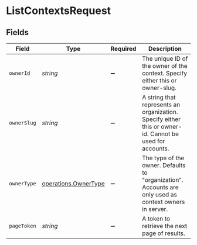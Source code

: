 # ListContextsRequest


## Fields

| Field                                                                                                   | Type                                                                                                    | Required                                                                                                | Description                                                                                             |
| ------------------------------------------------------------------------------------------------------- | ------------------------------------------------------------------------------------------------------- | ------------------------------------------------------------------------------------------------------- | ------------------------------------------------------------------------------------------------------- |
| `ownerId`                                                                                               | *string*                                                                                                | :heavy_minus_sign:                                                                                      | The unique ID of the owner of the context. Specify either this or owner-slug.                           |
| `ownerSlug`                                                                                             | *string*                                                                                                | :heavy_minus_sign:                                                                                      | A string that represents an organization. Specify either this or owner-id. Cannot be used for accounts. |
| `ownerType`                                                                                             | [operations.OwnerType](../../../sdk/models/operations/ownertype.md)                                     | :heavy_minus_sign:                                                                                      | The type of the owner. Defaults to "organization". Accounts are only used as context owners in server.  |
| `pageToken`                                                                                             | *string*                                                                                                | :heavy_minus_sign:                                                                                      | A token to retrieve the next page of results.                                                           |